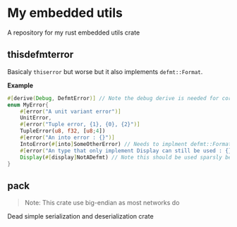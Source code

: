 # My embedded utils 

A repository for my rust embedded utils crate 

## thisdefmterror

Basicaly ``thiserror`` but worse but it also implements ``defmt::Format``.

**Example**

```rust
#[derive(Debug, DefmtError)] // Note the debug derive is needed for core::error::Error
enum MyError{
    #[error("A unit variant error")]
    UnitError,
    #[error("Tuple error, {1}, {0}, {2}")]
    TupleError(u8, f32, [u8;4])
    #[error("An into error : {}")]
    IntoError(#[into]SomeOtherError) // Needs to implment defmt::Format and core::error::Error
    #[error("An type that only implement Display can still be used : {}")]
    Display(#[display]NotADefmt) // Note this should be used sparsly because it force the compiler to keep the format strings for the type
}

```

## pack

>Note: This crate use big-endian as most networks do

Dead simple serialization and deserialization crate